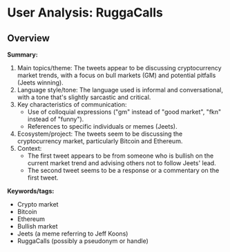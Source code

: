 # User Analysis: RuggaCalls

## Overview

**Summary:**

1. Main topics/theme: The tweets appear to be discussing cryptocurrency market trends, with a focus on bull markets (GM) and potential pitfalls (Jeets winning).
2. Language style/tone: The language used is informal and conversational, with a tone that's slightly sarcastic and critical.
3. Key characteristics of communication:
	* Use of colloquial expressions ("gm" instead of "good market", "fkn" instead of "funny").
	* References to specific individuals or memes (Jeets).
4. Ecosystem/project: The tweets seem to be discussing the cryptocurrency market, particularly Bitcoin and Ethereum.
5. Context:
	* The first tweet appears to be from someone who is bullish on the current market trend and advising others not to follow Jeets' lead.
	* The second tweet seems to be a response or a commentary on the first tweet.

**Keywords/tags:**

* Crypto market
* Bitcoin
* Ethereum
* Bullish market
* Jeets (a meme referring to Jeff Koons)
* RuggaCalls (possibly a pseudonym or handle)